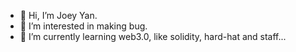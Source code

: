 - 👋 Hi, I’m Joey Yan.
- 👀 I’m interested in making bug.
- 🌱 I’m currently learning web3.0, like solidity, hard-hat and staff...

<!---
linshiyonghu20/linshiyonghu20 is a ✨ special ✨ repository because its `README.md` (this file) appears on your GitHub profile.
You can click the Preview link to take a look at your changes.
--->
